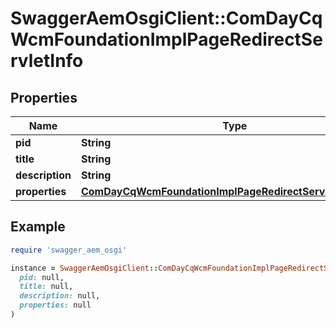 # SwaggerAemOsgiClient::ComDayCqWcmFoundationImplPageRedirectServletInfo

## Properties

| Name | Type | Description | Notes |
| ---- | ---- | ----------- | ----- |
| **pid** | **String** |  | [optional] |
| **title** | **String** |  | [optional] |
| **description** | **String** |  | [optional] |
| **properties** | [**ComDayCqWcmFoundationImplPageRedirectServletProperties**](ComDayCqWcmFoundationImplPageRedirectServletProperties.md) |  | [optional] |

## Example

```ruby
require 'swagger_aem_osgi'

instance = SwaggerAemOsgiClient::ComDayCqWcmFoundationImplPageRedirectServletInfo.new(
  pid: null,
  title: null,
  description: null,
  properties: null
)
```

